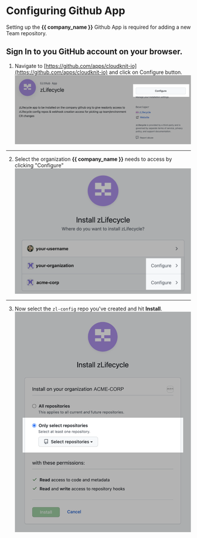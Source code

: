 # Configuring Github App

Setting up the **{{ company_name }}** Github App is required for adding a new Team repository.

Sign In to you GitHub account on your browser.
---
1. Navigate to [https://github.com/apps/cloudknit-io](https://github.com/apps/cloudknit-io) and click on Configure button.
![Step 1](/assets/images/github-app-step1.png)
---
2. Select the organization **{{ company_name }}** needs to access by clicking "Configure"
![Step 2](/assets/images/github-app-step2.png)
---
3. Now select the `zl-config` repo you've created and hit **Install**.
![Step 3](/assets/images/github-app-step3.png)
